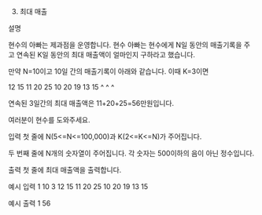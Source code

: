 3. 최대 매출


설명

현수의 아빠는 제과점을 운영합니다. 현수 아빠는 현수에게 N일 동안의 매출기록을 주고 연속된 K일 동안의 최대 매출액이 얼마인지 구하라고 했습니다.

만약 N=10이고 10일 간의 매출기록이 아래와 같습니다. 이때 K=3이면

12 15 11 20 25 10 20 19 13 15
       ^  ^  ^

연속된 3일간의 최대 매출액은 11+20+25=56만원입니다.

여러분이 현수를 도와주세요.


입력
첫 줄에 N(5<=N<=100,000)과 K(2<=K<=N)가 주어집니다.

두 번째 줄에 N개의 숫자열이 주어집니다. 각 숫자는 500이하의 음이 아닌 정수입니다.

출력
첫 줄에 최대 매출액을 출력합니다.


예시 입력 1
10 3
12 15 11 20 25 10 20 19 13 15

예시 출력 1
56
